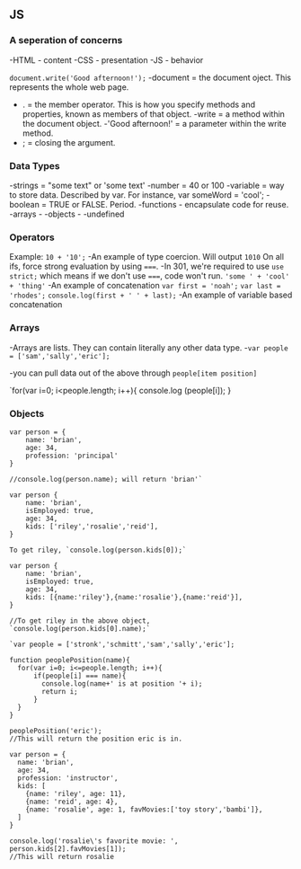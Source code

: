 ## JS

### A seperation of concerns
-HTML - content
-CSS - presentation
-JS - behavior

`document.write('Good afternoon!');`
-document = the document oject. This represents the whole web page.
- . = the member operator. This is how you specify methods and properties, known as members of that object.
-write = a method within the document object.
-'Good afternoon!' = a parameter within the write method.
- ; = closing the argument.

### Data Types
-strings = "some text" or 'some text'
-number = 40 or 100
-variable = way to store data. Described by var. For instance, var someWord = 'cool';
-boolean = TRUE or FALSE. Period.
-functions - encapsulate code for reuse.
-arrays - 
-objects -
-undefined

### Operators
Example: `10 + '10';`
-An example of type coercion. Will output `1010` On all ifs, force strong evaluation by using `===`.
-In 301, we're required to use `use strict;` which means if we don't use `===`, code won't run.
`'some ' + 'cool' + 'thing'`
-An example of concatenation
`var first = 'noah';`
`var last = 'rhodes';`
`console.log(first + ' ' + last);`
-An example of variable based concatenation

### Arrays
-Arrays are lists. They can contain literally any other data type.
-`var people = ['sam','sally','eric'];`

-you can pull data out of the above through `people[item position]`

`for(var i=0; i<people.length; i++){
    console.log (people[i]);
}

### Objects
```
var person = {
    name: 'brian',
    age: 34,
    profession: 'principal' 
}

//console.log(person.name); will return 'brian'`

var person {
    name: 'brian',
    isEmployed: true,
    age: 34,
    kids: ['riley','rosalie','reid'],
}

To get riley, `console.log(person.kids[0]);`

var person {
    name: 'brian',
    isEmployed: true,
    age: 34,
    kids: [{name:'riley'},{name:'rosalie'},{name:'reid'}],
}

//To get riley in the above object, `console.log(person.kids[0].name);`

`var people = ['stronk','schmitt','sam','sally','eric'];

function peoplePosition(name){
  for(var i=0; i<=people.length; i++){
      if(people[i] === name){
        console.log(name+' is at position '+ i);
        return i;
      }
  }
}

peoplePosition('eric');
//This will return the position eric is in.

var person = {
  name: 'brian',
  age: 34,
  profession: 'instructor',
  kids: [
    {name: 'riley', age: 11},
    {name: 'reid', age: 4},
    {name: 'rosalie', age: 1, favMovies:['toy story','bambi']},
  ]
}

console.log('rosalie\'s favorite movie: ', person.kids[2].favMovies[1]);
//This will return rosalie
```
